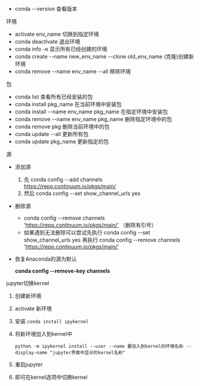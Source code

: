* conda --version 查看版本



环境

* activate env_name 切换到指定环境
* conda deactivate 退出环境
* conda info -e 显示所有已经创建的环境
* conda create --name new_env_name --clone old_env_name (克隆)创建新环境
* conda remove --name env_name --all 移除环境



包

* conda list 查看所有已经安装的包
* conda install pkg_name 在当前环境中安装包
* conda install --name env_name pkg_name 在指定环境中安装包
* conda remove --name env_name pkg_name 删除指定环境中的包
* conda remove pkg 删除当前环境中的包
* conda update --all 更新所有包
* conda update pkg_name 更新指定的包



源

* 添加源
  1. 先 conda config --add channels https://repo.continuum.io/pkgs/main/  
  2. 然后  conda config --set show_channel_urls yes 
* 删除源
  *  conda config --remove channels ‘https://repo.continuum.io/pkgs/main/‘   （删除有引号） 
  *  如果遇到无法删除可以尝试先执行
    conda config --set show_channel_urls yes
    再执行
    conda config --remove channels ’https://repo.continuum.io/pkgs/main/‘ 

* 恢复Anaconda的源为默认  

  **conda config --remove-key channels**



jupyter切换kernel

1. 创建新环境

2. activate 新环境

3. 安装 `conda install ipykernel`

4. 将新环境加入到kernel中 

   ```shell
   python -m ipykernel install --user --name 要加入到kernel的环境名称 --display-name "jupyter界面中显示的kernel名称"
   ```

5. 重启jupyter

6. 即可在kernel选项中切换kernel
